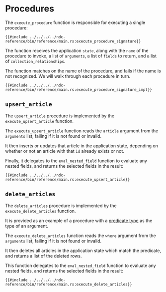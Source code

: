 # Procedures

The `execute_procedure` function is responsible for executing a single procedure:

```rust,no_run,noplayground
{{#include ../../../../ndc-reference/bin/reference/main.rs:execute_procedure_signature}}
```

The function receives the application `state`, along with the `name` of the procedure to invoke, a list of `arguments`, a list of `fields` to return, and a list of `collection_relationships`.

The function matches on the name of the procedure, and fails if the name is not recognized. We will walk through each procedure in turn.

```rust,no_run,noplayground
{{#include ../../../../ndc-reference/bin/reference/main.rs:execute_procedure_signature_impl}}
```

## `upsert_article`

The `upsert_article` procedure is implemented by the `execute_upsert_article` function.

The `execute_upsert_article` function reads the `article` argument from the `arguments` list, failing if it is not found or invalid.

It then inserts or updates that article in the application state, depending on whether or not an article with that `id` already exists or not.

Finally, it delegates to the `eval_nested_field` function to evaluate any nested fields, and returns the selected fields in the result:

```rust,no_run,noplayground
{{#include ../../../../ndc-reference/bin/reference/main.rs:execute_upsert_article}}
```

## `delete_articles`

The `delete_articles` procedure is implemented by the `execute_delete_articles` function.

It is provided as an example of a procedure with a [predicate type](../../specification/types.md#predicate-types) as the type of an argument.

The `execute_delete_articles` function reads the `where` argument from the `arguments` list, failing if it is not found or invalid.

It then deletes all articles in the application state which match the predicate, and returns a list of the deleted rows.

This function delegates to the `eval_nested_field` function to evaluate any nested fields, and returns the selected fields in the result:

```rust,no_run,noplayground
{{#include ../../../../ndc-reference/bin/reference/main.rs:execute_delete_articles}}
```
